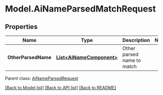 # Model.AiNameParsedMatchRequest
## Properties
Name | Type | Description | Notes
------------ | ------------- | ------------- | -------------
**OtherParsedName** | [**List&lt;AiNameComponent&gt;**](AiNameComponent.md) | Other parsed name to match              | 

 Parent class: [AiNameParsedRequest](AiNameParsedRequest.md)

[[Back to Model list]](README.md#documentation-for-models) [[Back to API list]](README.md#documentation-for-api-endpoints) [[Back to README]](README.md)


